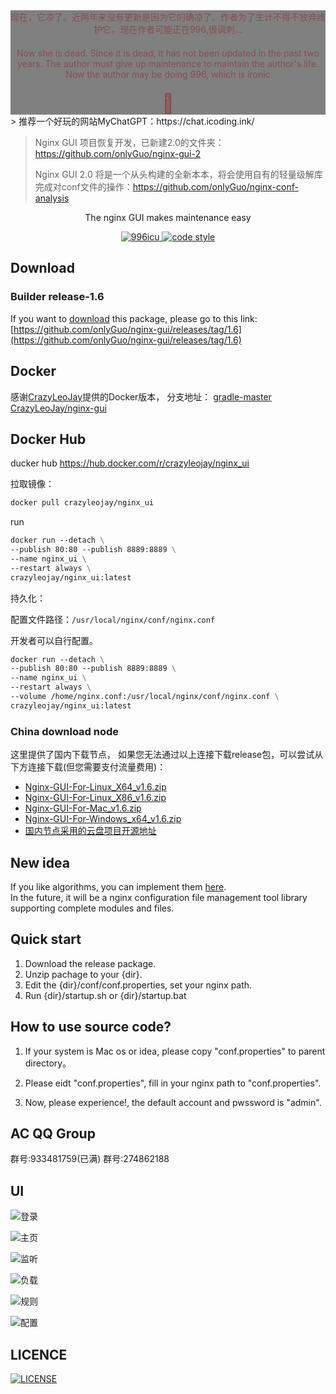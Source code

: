 <div style="text-align: center;color: #884e4e; background-color: gray">
<div>现在，它凉了。近两年来没有更新是因为它的确凉了。作者为了生计不得不放弃维护它，现在作者可能正在996,很讽刺...</div>
<div style="margin: 20px auto">
    Now she is dead. Since it is dead, it has not been updated in the past two years. The author must give up maintenance to maintain the author's life. Now the author may be doing 996, which is ironic
</div>
  <div style="font-size: 30px">🙂</div>
    
</div>
> 推荐一个好玩的网站MyChatGPT：https://chat.icoding.ink/


> Nginx GUI 项目恢复开发，已新建2.0的文件夹： https://github.com/onlyGuo/nginx-gui-2
> 
> Nginx GUI 2.0 将是一个从头构建的全新本本，将会使用自有的轻量级解库完成对conf文件的操作：https://github.com/onlyGuo/nginx-conf-analysis


<p align="center">
  The nginx GUI makes maintenance easy
</p>

<p align="center">
  <a href="https://github.com/996icu/996.ICU/blob/master/LICENSE">
    <img alt="996icu" src="https://img.shields.io/badge/license-NPL%20(The%20996%20Prohibited%20License)-blue.svg">
  </a>

  <a href="https://github.com/onlyGuo/nginx-gui/blob/master/LICENSE">
    <img alt="code style" src="https://img.shields.io/github/license/onlyGuo/nginx-gui.svg?style=popout">
  </a>
</p>

## Download
### Builder release-1.6
If you want to [download](https://github.com/onlyGuo/nginx-gui/releases/tag/1.6) this package, please go to this link: [https://github.com/onlyGuo/nginx-gui/releases/tag/1.6](https://github.com/onlyGuo/nginx-gui/releases/tag/1.6)
## Docker
感谢[CrazyLeoJay](https://github.com/CrazyLeoJay)提供的Docker版本， 分支地址：
[gradle-master](https://github.com/onlyGuo/nginx-gui/tree/gradle-master)
[CrazyLeoJay/nginx-gui](https://github.com/CrazyLeoJay/nginx-gui)

## Docker Hub

ducker hub https://hub.docker.com/r/crazyleojay/nginx_ui

 拉取镜像：

```dockerfile
docker pull crazyleojay/nginx_ui
```

run

```dockerfile
docker run --detach \
--publish 80:80 --publish 8889:8889 \
--name nginx_ui \
--restart always \
crazyleojay/nginx_ui:latest
```



持久化：

配置文件路径：`/usr/local/nginx/conf/nginx.conf`

开发者可以自行配置。

```dockerfile
docker run --detach \
--publish 80:80 --publish 8889:8889 \
--name nginx_ui \
--restart always \
--volume /home/nginx.conf:/usr/local/nginx/conf/nginx.conf \
crazyleojay/nginx_ui:latest
```



### China download node
这里提供了国内下载节点， 如果您无法通过以上连接下载release包，可以尝试从下方连接下载(但您需要支付流量费用)：
- [Nginx-GUI-For-Linux_X64_v1.6.zip](http://disk.321aiyi.com/share/b88e02f8aca04cdd8ce3a1fb02499e79)
- [Nginx-GUI-For-Linux_X86_v1.6.zip](http://disk.321aiyi.com/share/6b945535bfc0437bb2b91ff2fa2f97b1)
- [Nginx-GUI-For-Mac_v1.6.zip](http://disk.321aiyi.com/share/95075b8f92bb49c297085cba9c1c89a9)
- [Nginx-GUI-For-Windows_x64_v1.6.zip](http://disk.321aiyi.com/share/235943a302e140a4b69b005f4874446e)
- [国内节点采用的云盘项目开源地址](https://github.com/onlyGuo/disk)


## New idea
If you like algorithms, you can implement them [here](https://github.com/onlyGuo/nginx-conf-analysis).  
In the future, it will be a nginx configuration file management tool library supporting complete modules and files.

## Quick start
1. Download the release package.
2. Unzip pachage to your {dir}.
3. Edit the {dir}/conf/conf.properties, set your nginx path.
4. Run {dir}/startup.sh or {dir}/startup.bat

## How to use source code?

1. If your system is Mac os or idea, please copy "conf.properties" to parent directory。

2. Please eidt "conf.properties", fill in your nginx path to "conf.properties".

3. Now, please experience!, the default account and pwssword is "admin".

## AC QQ Group
群号:933481759(已满)
群号:274862188

## UI
![登录](https://raw.githubusercontent.com/onlyGuo/nginx-gui/master/doc/login.png)

![主页](https://raw.githubusercontent.com/onlyGuo/nginx-gui/master/doc/home.png)

![监听](https://raw.githubusercontent.com/onlyGuo/nginx-gui/master/doc/lisner.png)

![负载](https://raw.githubusercontent.com/onlyGuo/nginx-gui/master/doc/upstream.png)

![规则](https://raw.githubusercontent.com/onlyGuo/nginx-gui/master/doc/location.png)

![配置](https://raw.githubusercontent.com/onlyGuo/nginx-gui/master/doc/conf.png)

## LICENCE

[![LICENSE](https://img.shields.io/badge/license-Anti%20996-blue.svg)](https://github.com/996icu/996.ICU/blob/master/LICENSE)

[1]: https://github.com/oychao/riact/tree/master/demos
